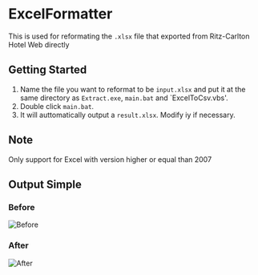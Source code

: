 # ExcelFormatter
This is used for reformating the `.xlsx` file that exported from Ritz-Carlton Hotel Web directly

## Getting Started
1. Name the file you want to reformat to be `input.xlsx` and put it at the same directory as `Extract.exe`, `main.bat` and `ExcelToCsv.vbs'.
2. Double click `main.bat`.
3. It will auttomatically output a `result.xlsx`. Modify iy if necessary.

## Note
Only support for Excel with version higher or equal than 2007

## Output Simple
### Before
![Before](https://github.com/NHawk-Ke/ExcelFormatter/blob/master/Before.png)
### After
![After](https://github.com/NHawk-Ke/ExcelFormatter/blob/master/After.png)
